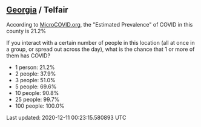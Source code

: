 
## [Georgia](/united-states/georgia) / Telfair

According to [MicroCOVID.org](http://microcovid.org),
the "Estimated Prevalence" of COVID in this county is 21.2%

If you interact with a certain number of people in this location
(all at once in a group, or spread out across the day), what is the chance that
1 or more of them has COVID?

- 1 person: 21.2%
- 2 people: 37.9%
- 3 people: 51.0%
- 5 people: 69.6%
- 10 people: 90.8%
- 25 people: 99.7%
- 100 people: 100.0%

Last updated: 2020-12-11 00:23:15.580893 UTC
